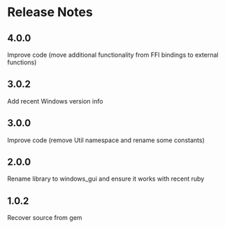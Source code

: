# Release Notes

## 4.0.0

Improve code (move additional functionality from FFI bindings to external functions)

## 3.0.2

Add recent Windows version info

## 3.0.0

Improve code (remove Util namespace and rename some constants)

## 2.0.0

Rename library to windows_gui and ensure it works with recent ruby

## 1.0.2

Recover source from gem
